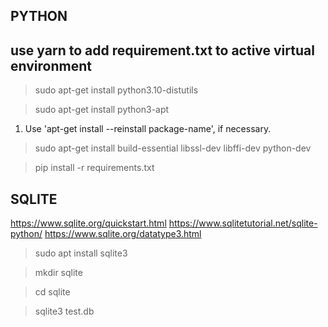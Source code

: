 
PYTHON
------

## use yarn to add requirement.txt to active virtual environment

> sudo apt-get install python3.10-distutils

> sudo apt-get install python3-apt

1. Use 'apt-get install --reinstall package-name', if necessary.

> sudo apt-get install build-essential libssl-dev libffi-dev python-dev

> pip install -r requirements.txt


SQLITE
------

https://www.sqlite.org/quickstart.html
https://www.sqlitetutorial.net/sqlite-python/
https://www.sqlite.org/datatype3.html

> sudo apt install sqlite3

> mkdir sqlite

> cd sqlite

> sqlite3 test.db





